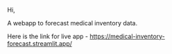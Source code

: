 Hi,

A webapp to forecast medical inventory data.

Here is the link for live app - https://medical-inventory-forecast.streamlit.app/
